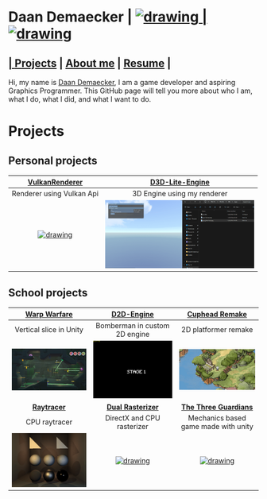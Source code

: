 <link href="Content/StyleSheet.css" rel="stylesheet"/> 

# Daan Demaecker | <a href="https://www.linkedin.com/in/daan-demaecker-3737b0265/"><img src="https://content.linkedin.com/content/dam/me/business/en-us/amp/brand-site/v2/bg/LI-Bug.svg.original.svg" alt="drawing" width="25"/> | <a href="https://github.com/DaanDemaecker"><img src="https://github.githubassets.com/assets/GitHub-Mark-ea2971cee799.png" alt="drawing" width="25"/>

## | [Projects](#Projects)  |    [About me](AboutMe.md)  |    [Resume](Content/DaanDemaeckerCV.pdf) |
Hi, my name is [Daan Demaecker](AboutMe.md), I am a game developer and aspiring Graphics Programmer. This GitHub page will tell you more about who I am, what I do, what I did, and what I want to do.  

# Projects

## Personal projects

|[**VulkanRenderer**](./Projects/VulkanRenderer/)|[**D3D-Lite-Engine**](./Projects/D3D-Lite-Engine/)|
|:----------------------------------------:|:----------------------------------------:|
| Renderer using Vulkan Api | 3D Engine using my renderer |
|<a href="./Projects/VulkanRenderer/"><img src="Content/VulkanRenderer3D.gif" alt="drawing" width="300"/>|<a href="./Projects/D3D-Lite-Engine/"><img src="Content/D3D-Lite-Engine.gif" alt="drawing" width="300"/>|


## School projects

|[**Warp Warfare**](./Projects/WarpWarfare/)|[**D2D-Engine**](./Projects/D2D-Engine/)|[**Cuphead Remake**](./Projects/CupheadRemake/)|
|:----------------------------------------:|:----------------------------------------:|:----------------------------------------:|
| Vertical slice in Unity| Bomberman in custom 2D engine | 2D platformer remake |
|<a href="./Projects/WarpWarfare/"><img src="Content/WarpWarfare.png" alt="drawing" width="300"/>|<a href="./Projects/D2D-Engine/"><img src="Content/Bomberman.gif" alt="drawing" width="300"/>|<a href="./Projects/CupheadRemake/"><img src="Content/Cuphead.gif" alt="drawing" width="300"/>|
|[**Raytracer**](./Projects/SoftwareRayTracer/)|[**Dual Rasterizer**](./Projects/DualRasterizer/)|[**The Three Guardians**](./Projects/TheThreeGuardians/)|
| CPU raytracer | DirectX and CPU rasterizer | Mechanics based game made with unity |
|<a href="./Projects/SoftwareRayTracer/"><img src="Content/RayTracer.gif" alt="drawing" width="300"/>|<a href="./Projects/DualRasterizer/"><img src="Content/DualRasterizer.gif" alt="drawing" width="300"/>| <a href="./Projects/TheThreeGuardians/"><img src="Content/TheThreeGuardians.gif" alt="drawing" width="300"/>
